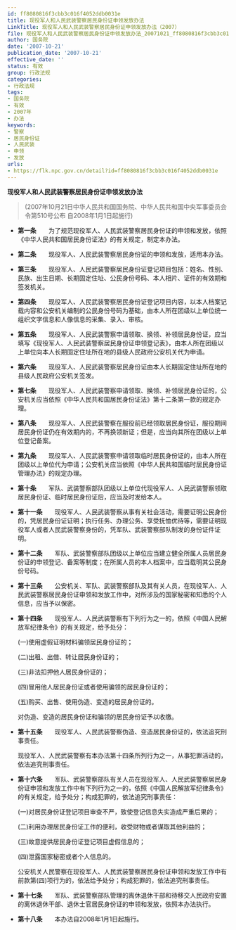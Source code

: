 ```yaml
---
id: ff8080816f3cbb3c016f4052ddb0031e
title: 现役军人和人民武装警察居民身份证申领发放办法
LinkTitle: 现役军人和人民武装警察居民身份证申领发放办法（2007）
file: 现役军人和人民武装警察居民身份证申领发放办法_20071021_ff8080816f3cbb3c016f4052ddb0031e.docx
author: 国务院
date: '2007-10-21'
publication_date: '2007-10-21'
effective_date: ''
status: 有效
group: 行政法规
categories:
- 行政法规
tags:
- 国务院
- 有效
- 2007年
- 办法
keywords:
- 警察
- 居民身份证
- 人民武装
- 申领
- 发放
urls:
- https://flk.npc.gov.cn/detail?id=ff8080816f3cbb3c016f4052ddb0031e
---
```


**现役军人和人民武装警察居民身份证申领发放办法**

> (2007年10月21日中华人民共和国国务院、中华人民共和国中央军事委员会令第510号公布 自2008年1月1日起施行)

- **第一条**　　为了规范现役军人、人民武装警察居民身份证的申领和发放，依照《中华人民共和国居民身份证法》的有关规定，制定本办法。

- **第二条**　　现役军人、人民武装警察居民身份证的申领和发放，适用本办法。

- **第三条**　　现役军人、人民武装警察居民身份证登记项目包括：姓名、性别、民族、出生日期、长期固定住址、公民身份号码、本人相片、证件的有效期和签发机关。

- **第四条**　　现役军人、人民武装警察居民身份证登记项目内容，以本人档案记载内容和公安机关编制的公民身份号码为基础，由本人所在团级以上单位统一组织文字信息和人像信息的采集、录入、审核。

- **第五条**　　现役军人、人民武装警察申请领取、换领、补领居民身份证，应当填写《现役军人、人民武装警察居民身份证申领登记表》，由本人所在团级以上单位向本人长期固定住址所在地的县级人民政府公安机关代为申请。

- **第六条**　　现役军人、人民武装警察居民身份证由本人长期固定住址所在地的县级人民政府公安机关签发。

- **第七条**　　现役军人、人民武装警察申请领取、换领、补领居民身份证的，公安机关应当依照《中华人民共和国居民身份证法》第十二条第一款的规定办理。

- **第八条**　　现役军人、人民武装警察在服役前已经领取居民身份证，服役期间居民身份证仍在有效期内的，不再换领新证；但是，应当向其所在团级以上单位登记备案。

- **第九条**　　现役军人、人民武装警察申请领取临时居民身份证的，由本人所在团级以上单位代为申请；公安机关应当依照《中华人民共和国临时居民身份证管理办法》的规定办理。

- **第十条**　　军队、武装警察部队团级以上单位代现役军人、人民武装警察领取居民身份证、临时居民身份证后，应当及时发给本人。

- **第十一条**　　现役军人、人民武装警察从事有关社会活动，需要证明公民身份的，凭居民身份证证明；执行任务、办理公务、享受抚恤优待等，需要证明现役军人或者人民武装警察身份的，凭军队、武装警察部队制发的身份证件证明。

- **第十二条**　　军队、武装警察部队团级以上单位应当建立健全所属人员居民身份证的申领登记、备案等制度；在所属人员的本人档案中，应当载明其公民身份号码。

- **第十三条**　　公安机关、军队、武装警察部队及其有关人员，在现役军人、人民武装警察居民身份证申领和发放工作中，对所涉及的国家秘密和知悉的个人信息，应当予以保密。

- **第十四条**　　现役军人、人民武装警察有下列行为之一的，依照《中国人民解放军纪律条令》的有关规定，给予处分：

  (一)使用虚假证明材料骗领居民身份证的；

  (二)出租、出借、转让居民身份证的；

  (三)非法扣押他人居民身份证的；

  (四)冒用他人居民身份证或者使用骗领的居民身份证的；

  (五)购买、出售、使用伪造、变造的居民身份证的。

  对伪造、变造的居民身份证和骗领的居民身份证予以收缴。

- **第十五条**　　现役军人、人民武装警察伪造、变造居民身份证的，依法追究刑事责任。

  现役军人、人民武装警察有本办法第十四条所列行为之一，从事犯罪活动的，依法追究刑事责任。

- **第十六条**　　军队、武装警察部队有关人员在现役军人、人民武装警察居民身份证申领和发放工作中有下列行为之一的，依照《中国人民解放军纪律条令》的有关规定，给予处分；构成犯罪的，依法追究刑事责任：

  (一)对居民身份证登记项目审查不严，致使登记信息失实造成严重后果的；

  (二)利用办理居民身份证工作的便利，收受财物或者谋取其他利益的；

  (三)故意提供居民身份证登记项目虚假信息的；

  (四)泄露国家秘密或者个人信息的。

  公安机关人民警察在现役军人、人民武装警察居民身份证申领和发放工作中有前款第(四)项行为的，依法给予处分；构成犯罪的，依法追究刑事责任。

- **第十七条**　　军队、武装警察部队管理的离休退休干部和待移交人民政府安置的离休退休干部、退休士官居民身份证的申领和发放，依照本办法执行。

- **第十八条**　　本办法自2008年1月1日起施行。
